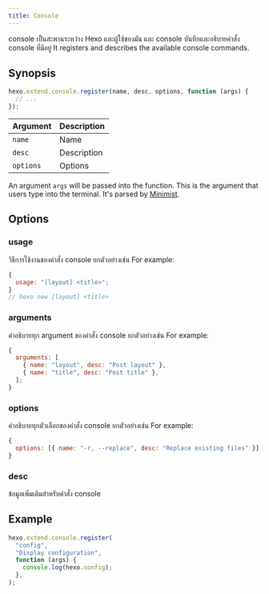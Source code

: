 ```yaml
---
title: Console
---
```


console เป็นสะพานระหว่าง Hexo และผู้ใช้ของมัน และ console บันทึกและอธิบายคำสั่ง console ที่มีอยู่ It registers and describes the available console commands.

## Synopsis

```js
hexo.extend.console.register(name, desc, options, function (args) {
  // ...
});
```

| Argument  | Description |
| --------- | ----------- |
| `name`    | Name        |
| `desc`    | Description |
| `options` | Options     |

An argument `args` will be passed into the function. This is the argument that users type into the terminal. It's parsed by [Minimist][].

## Options

### usage

วิธีการใช้งานของคำสั่ง console ยกตัวอย่างเช่น For example:

```js
{
  usage: "[layout] <title>";
}
// hexo new [layout] <title>
```

### arguments

คำอธิบายทุก argument ของคำสั่ง console ยกตัวอย่างเช่น For example:

```js
{
  arguments: [
    { name: "layout", desc: "Post layout" },
    { name: "title", desc: "Post title" },
  ];
}
```

### options

คำอธิบายทุกตัวเลือกของคำสั่ง console ยกตัวอย่างเช่น For example:

```js
{
  options: [{ name: "-r, --replace", desc: "Replace existing files" }];
}
```

### desc

ข้อมูลเพิ่มเติมสำหรับคำสั่ง console

## Example

```js
hexo.extend.console.register(
  "config",
  "Display configuration",
  function (args) {
    console.log(hexo.config);
  },
);
```

[Minimist]: https://github.com/minimistjs/minimist
